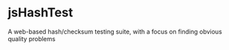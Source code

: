 # jsHashTest
A web-based hash/checksum testing suite, with a focus on finding obvious quality problems
